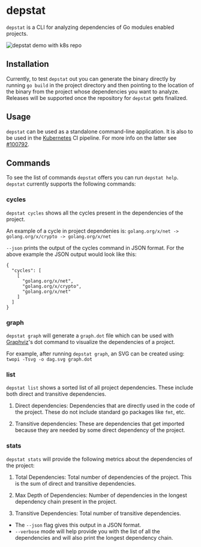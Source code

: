 # depstat

`depstat` is a CLI for analyzing dependencies of Go modules enabled projects. 

![depstat demo with k8s repo](./depstat-k8s-demo.gif)

## Installation 
Currently, to test `depstat` out you can generate the binary directly by running `go build` in the project directory and then pointing to the location of the binary from the project whose dependencies you want to analyze. Releases will be supported once the repository for `depstat` gets finalized.

## Usage
`depstat` can be used as a standalone command-line application. It is also to be used in the [Kubernetes](https://github.com/kubernetes/kubernetes) CI pipeline. For more info on the latter see [#100792](https://github.com/kubernetes/kubernetes/pull/100792).

## Commands

To see the list of commands `depstat` offers you can run `depstat help`. `depstat` currently supports the following commands:

### cycles

`depstat cycles` shows all the cycles present in the dependencies of the project.

An example of a cycle in project dependenies is:
`golang.org/x/net -> golang.org/x/crypto -> golang.org/x/net`

`--json` prints the output of the cycles command in JSON format. For the above example the JSON output would look like this:
```
{
  "cycles": [
    [
      "golang.org/x/net",
      "golang.org/x/crypto",
      "golang.org/x/net"
    ]
  ]
}
```

### graph

`depstat graph` will generate a `graph.dot` file which can be used with [Graphviz](https://graphviz.org)'s dot command to visualize the dependencies of a project.

For example, after running `depstat graph`, an SVG can be created using:
`twopi -Tsvg -o dag.svg graph.dot`

### list

`depstat list` shows a sorted list of all project dependencies. These include both direct and transitive dependencies.

1. Direct dependencies: Dependencies that are directly used in the code of the project. These do not include standard go packages like `fmt`, etc.

2. Transitive dependencies: These are dependencies that get imported because they are needed by some direct dependency of the project.

### stats

`depstat stats` will provide the following metrics about the dependencies of the project:

1. Total Dependencies: Total number of dependencies of the project. This is the sum of direct and transitive dependencies.

2. Max Depth of Dependencies: Number of dependencies in the longest dependency chain present in the project.

3. Transitive Dependencies: Total number of transitive dependencies.

- The `--json` flag gives this output in a JSON format.
- `--verbose` mode will help provide you with the list of all the dependencies and will also print the longest dependency chain.


